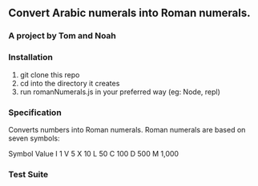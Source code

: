 
## Convert Arabic numerals into Roman numerals.
### A project by Tom and Noah


### Installation
1. git clone this repo
2. cd into the directory it creates
3. run romanNumerals.js in your preferred way (eg: Node, repl)

### Specification
Converts numbers into Roman numerals. 
Roman numerals are based on seven symbols:

Symbol  Value
I       1
V       5
X       10
L       50
C       100
D       500
M       1,000

### Test Suite
